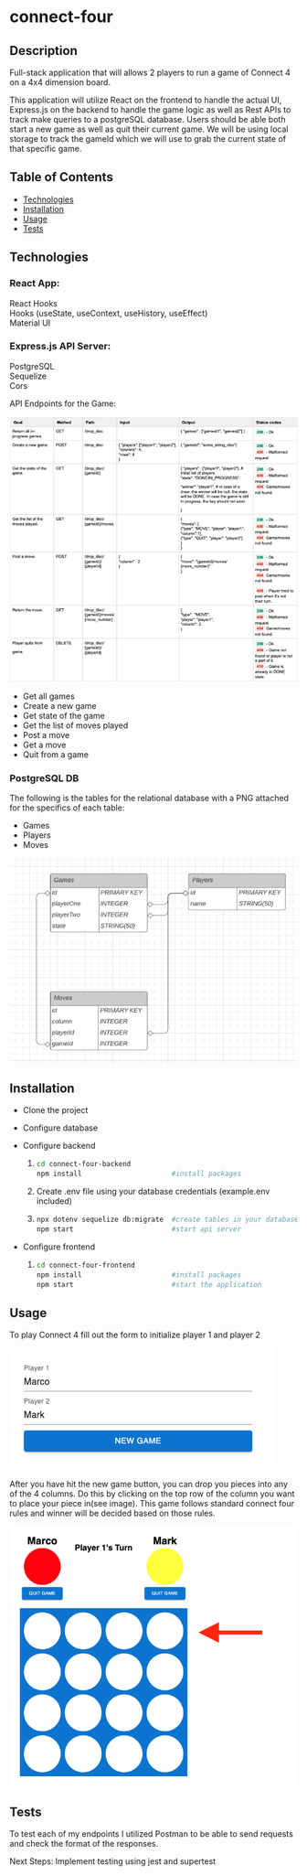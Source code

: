 # connect-four

## Description

Full-stack application that will allows 2 players to run a game of Connect 4 on a 4x4 dimension board.

This application will utilize React on the frontend to handle the actual UI, Express.js on the backend to handle the game logic as well as Rest APIs to track make queries to a postgreSQL database. Users should be able both start a new game as well as quit their current game. We will be using local storage to track the gameId which we will use to grab the current state of that specific game.

## Table of Contents

- [Technologies](#technologies)
- [Installation](#installation)
- [Usage](#usage)
- [Tests](#tests)

## Technologies

### React App:
React Hooks<br>
Hooks (useState, useContext, useHistory, useEffect)<br>
Material UI

### Express.js API Server:
PostgreSQL<br>
Sequelize<br>
Cors<br>

API Endpoints for the Game:

![endpoints](assets/images/api-endpoints.png)

- Get all games
- Create a new game
- Get state of the game
- Get the list of moves played
- Post a move
- Get a move
- Quit from a game

### PostgreSQL DB

The following is the tables for the relational database with a PNG attached for the specifics of each table:
- Games
- Players
- Moves

![schema](assets/images/database-schema.png)

## Installation

- Clone the project
- Configure database
- Configure backend

    1. ```bash
       cd connect-four-backend
       npm install                      #install packages
       ```

    2. Create .env file using your database credentials (example.env included)

    3. ```bash
       npx dotenv sequelize db:migrate  #create tables in your database
       npm start                        #start api server
       ```

- Configure frontend

    1. ```bash
       cd connect-four-frontend
       npm install                      #install packages
       npm start                        #start the application
       ```

## Usage

To play Connect 4 fill out the form to initialize player 1 and player 2

![form](assets/images/new-game-form.png)

After you have hit the new game button, you can drop you pieces into any of the 4 columns.
Do this by clicking on the top row of the column you want to place your piece in(see image).
This game follows standard connect four rules and winner will be decided based on those rules.

![connect-four](assets/images/connect-four.png)

## Tests

To test each of my endpoints I utilized Postman to be able to send requests and
check the format of the responses. 

Next Steps:
Implement testing using jest and supertest
